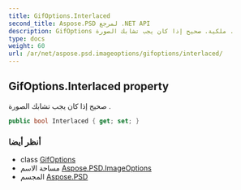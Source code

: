 ```yaml
---
title: GifOptions.Interlaced
second_title: Aspose.PSD لمرجع .NET API
description: GifOptions ملكية. صحيح إذا كان يجب تشابك الصورة .
type: docs
weight: 60
url: /ar/net/aspose.psd.imageoptions/gifoptions/interlaced/
---
```

## GifOptions.Interlaced property

صحيح إذا كان يجب تشابك الصورة .

```csharp
public bool Interlaced { get; set; }
```

### أنظر أيضا

* class [GifOptions](../)
* مساحة الاسم [Aspose.PSD.ImageOptions](../../gifoptions/)
* المجسم [Aspose.PSD](../../../)


